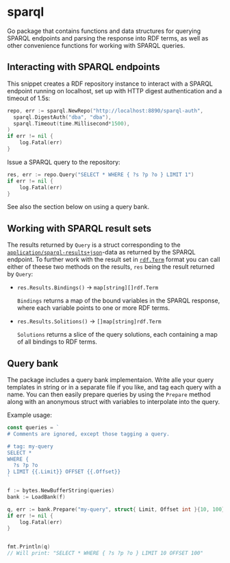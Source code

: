 # sparql

Go package that contains functions and data structures for querying SPARQL endpoints and parsing the response into RDF terms, as well as other convenience functions for working with SPARQL queries.

## Interacting with SPARQL endpoints



This snippet creates a RDF repository instance to interact with a SPARQL endpoint running on localhost, set up with HTTP digest authentication and a timeout of 1.5s:

```go
repo, err := sparql.NewRepo("http://localhost:8890/sparql-auth",
  sparql.DigestAuth("dba", "dba"),
  sparql.Timeout(time.Millisecond*1500),
)
if err != nil {
	log.Fatal(err)
}
```

Issue a SPARQL query to the repository:
```go
res, err := repo.Query("SELECT * WHERE { ?s ?p ?o } LIMIT 1")
if err != nil {
	log.Fatal(err)
}
```

See also the section below on using a query bank.

## Working with SPARQL result sets

The results returned by `Query` is a struct corresponding to the [`application/sparql-results+json`](http://www.w3.org/TR/rdf-sparql-json-res/)-data as returned by the SPARQL endpoint. To further work with the result set in [`rdf.Term`](https://github.com/knakk/rdf) format you can call either of theese two methods on the results, `res` being the result returned by `Query`:

- `res.Results.Bindings()` -> `map[string][]rdf.Term`

  `Bindings` returns a map of the bound variables in the SPARQL response, where each variable points to one or more RDF terms.

- `res.Results.Solitions()`  -> `[]map[string]rdf.Term`

  `Solutions` returns a slice of the query solutions, each containing a map of all bindings to RDF terms.

## Query bank

The package includes a query bank implementaion. Write alle your query templates in string or in a separate file if you like, and tag each query with a name. You can then easily prepare queries by using the `Prepare` method along with an anonymous struct with variables to interpolate into the query.

Example usage:

```go
const queries = `
# Comments are ignored, except those tagging a query.

# tag: my-query
SELECT *
WHERE {
  ?s ?p ?o
} LIMIT {{.Limit}} OFFSET {{.Offset}}
`

f := bytes.NewBufferString(queries)
bank := LoadBank(f)

q, err := bank.Prepare("my-query", struct{ Limit, Offset int }{10, 100})
if err != nil {
	log.Fatal(err)
}


fmt.Println(q)
// Will print: "SELECT * WHERE { ?s ?p ?o } LIMIT 10 OFFSET 100"

```


